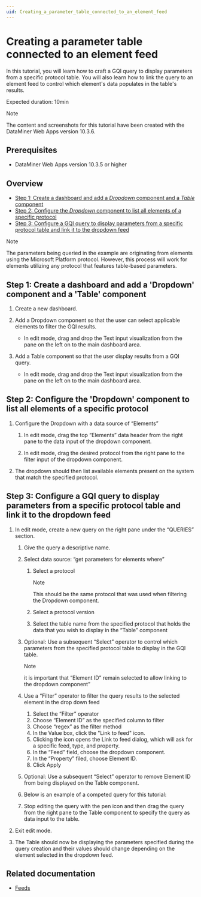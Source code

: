 ```yaml
---
uid: Creating_a_parameter_table_connected_to_an_element_feed
---
```


# Creating a parameter table connected to an element feed

In this tutorial, you will learn how to craft a GQI query to display parameters from a specific protocol table. You will also learn how to link the query to an element feed to control which element's data populates in the table's results.

Expected duration: 10min

> [!NOTE]
> The content and screenshots for this tutorial have been created with the DataMiner Web Apps version 10.3.6.

## Prerequisites

- DataMiner Web Apps version 10.3.5 or higher

## Overview

- [Step 1: Create a dashboard and add a *Dropdown* component and a *Table* component](#step-1-create-a-dashboard-and-add-a-dropdown-component-and-a-table-component)
- [Step 2: Configure the *Dropdown* component to list all elements of a specific protocol](#step-2-configure-the-dropdown-component-to-list-all-elements-of-a-specific-protocol)
- [Step 3: Configure a GQI query to display parameters from a specific protocol table and link it to the dropdown feed](#step-3-configure-a-gqi-query-to-display-parameters-from-a-specific-protocol-table-and-link-it-to-the-dropdown-feed)

> [!NOTE]
> The parameters being queried in the example are originating from elements using the Microsoft Platform protocol. However, this process will work for elements utilizing any protocol that features table-based parameters.

## Step 1: Create a dashboard and add a 'Dropdown' component and a 'Table' component

1. Create a new dashboard.

1. Add a Dropdown component so that the user can select applicable elements to filter the GQI results.

   - In edit mode, drag and drop the Text input visualization from the pane on the left on to the main dashboard area.

1. Add a Table component so that the user display results from a GQI query.

   - In edit mode, drag and drop the Text input visualization from the pane on the left on to the main dashboard area.

## Step 2: Configure the 'Dropdown' component to list all elements of a specific protocol

1. Configure the Dropdown with a data source of “Elements”

   1. In edit mode, drag the top “Elements” data header from the right pane to the data input of the dropdown component.

   1. In edit mode, drag the desired protocol from the right pane to the filter input of the dropdown component.

1. The dropdown should then list available elements present on the system that match the specified protocol.

## Step 3: Configure a GQI query to display parameters from a specific protocol table and link it to the dropdown feed

1. In edit mode, create a new query on the right pane under the “QUERIES” section.

   1. Give the query a descriptive name.

   1. Select data source: “get parameters for elements where”

      1. Select a protocol

         > [!NOTE]
         > This should be the same protocol that was used when filtering the Dropdown component.

      1. Select a protocol version

      1. Select the table name from the specified protocol that holds the data that you wish to display in the “Table” component

   1. Optional: Use a subsequent “Select” operator to control which parameters from the specified protocol table to display in the GQI table.

      > [!NOTE]
      > it is important that “Element ID” remain selected to allow linking to the dropdown component”

   1. Use a “Filter” operator to filter the query results to the selected element in the drop down feed

      1. Select the “Filter” operator
      1. Choose “Element ID” as the specified column to filter
      1. Choose “regex” as the filter method
      1. In the Value box, click the "Link to feed" icon.
      1. Clicking the icon opens the Link to feed dialog, which will ask for a specific feed, type, and property.
      1. In the “Feed” field, choose the dropdown component.
      1. In the “Property” filed, choose Element ID.
      1. Click Apply

   1. Optional: Use a subsequent “Select” operator to remove Element ID from being displayed on the Table component.
   1. Below is an example of a competed query for this tutorial:
   1. Stop editing the query with the pen icon and then drag the query from the right pane to the Table component to specify the query as data input to the table.

1. Exit edit mode.

1. The Table should now be displaying the parameters specified during the query creation and their values should change depending on the element selected in the dropdown feed.

## Related documentation

- [Feeds](xref:Using_dashboard_feeds)
